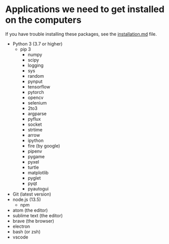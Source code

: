 # Applications we need to get installed on the computers

If you have trouble installing these packages, see the [installation.md](installation.md) file.     

- Python 3 (3.7 or higher)
  - pip 3
    - numpy
    - scipy
    - logging
    - sys
    - random
    - pynput
    - tensorflow
    - pytorch
    - opencv
    - selenium
    - 2to3
    - argparse
    - pyflux
    - socket
    - strtime
    - arrow
    - ipython
    - fire (by google)
    - pipenv
    - pygame
    - pyxel
    - turtle
    - matplotlib
    - pyglet
    - pyqt
    - pyautogui
- Git (latest version)
- node.js (13.5)
  - npm
- atom (the editor)
- sublime text (the editor)
- brave (the browser)
- electron
- bash (or zsh)
- vscode

